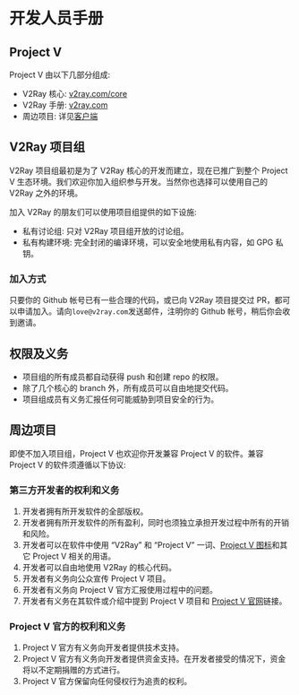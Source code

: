 # 开发人员手册

## Project V

Project V 由以下几部分组成:

* V2Ray 核心: [v2ray.com/core](https://github.com/v2ray/v2ray-core/)
* V2Ray 手册: [v2ray.com](https://www.v2ray.com/)
* 周边项目: 详见[客户端](../ui_client/README.md)

## V2Ray 项目组

V2Ray 项目组最初是为了 V2Ray 核心的开发而建立，现在已推广到整个 Project V 生态环境。我们欢迎你加入组织参与开发。当然你也选择可以使用自己的 V2Ray 之外的环境。

加入 V2Ray 的朋友们可以使用项目组提供的如下设施:

* 私有讨论组: 只对 V2Ray 项目组开放的讨论组。
* 私有构建环境: 完全封闭的编译环境，可以安全地使用私有内容，如 GPG 私钥。

### 加入方式

只要你的 Github 帐号已有一些合理的代码，或已向 V2Ray 项目提交过 PR，都可以申请加入。请向`love@v2ray.com`发送邮件，注明你的 Github 帐号，稍后你会收到邀请。

## 权限及义务

* 项目组的所有成员都自动获得 push 和创建 repo 的权限。
* 除了几个核心的 branch 外，所有成员可以自由地提交代码。
* 项目组成员有义务汇报任何可能威胁到项目安全的行为。

## 周边项目

即使不加入项目组，Project V 也欢迎你开发兼容 Project V 的软件。兼容 Project V 的软件须遵循以下协议:

### 第三方开发者的权利和义务

1. 开发者拥有所开发软件的全部版权。
1. 开发者拥有所开发软件的所有盈利，同时也须独立承担开发过程中所有的开销和风险。
1. 开发者可以在软件中使用 “V2Ray” 和 “Project V” 一词、[Project V 图标](https://www.v2ray.com/resources/v2ray_1024.png)和其它 Project V 相关的用语。
1. 开发者可以自由地使用 V2Ray 的核心代码。
1. 开发者有义务向公众宣传 Project V 项目。
1. 开发者有义务向 Project V 官方汇报使用过程中的问题。
1. 开发者有义务在其软件或介绍中提到 Project V 项目和 [Project V 官网](https://www.v2ray.com/)链接。

### Project V 官方的权利和义务

1. Project V 官方有义务向开发者提供技术支持。
1. Project V 官方有义务向开发者提供资金支持。在开发者接受的情况下，资金将以不定期捐赠的方式进行。
1. Project V 官方保留向任何侵权行为追责的权利。
